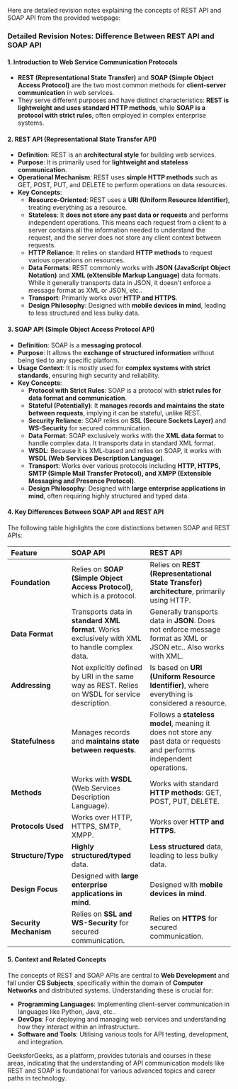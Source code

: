 Here are detailed revision notes explaining the concepts of REST API and SOAP API from the provided webpage:

### Detailed Revision Notes: Difference Between REST API and SOAP API

#### 1. Introduction to Web Service Communication Protocols

*   **REST (Representational State Transfer)** and **SOAP (Simple Object Access Protocol)** are the two most common methods for **client-server communication** in web services.
*   They serve different purposes and have distinct characteristics: **REST is lightweight and uses standard HTTP methods**, while **SOAP is a protocol with strict rules**, often employed in complex enterprise systems.

#### 2. REST API (Representational State Transfer API)

*   **Definition**: REST is an **architectural style** for building web services.
*   **Purpose**: It is primarily used for **lightweight and stateless communication**.
*   **Operational Mechanism**: REST uses **simple HTTP methods** such as GET, POST, PUT, and DELETE to perform operations on data resources.
*   **Key Concepts**:
    *   **Resource-Oriented**: REST uses a **URI (Uniform Resource Identifier)**, treating everything as a resource.
    *   **Stateless**: It **does not store any past data or requests** and performs independent operations. This means each request from a client to a server contains all the information needed to understand the request, and the server does not store any client context between requests.
    *   **HTTP Reliance**: It relies on standard **HTTP methods** to request various operations on resources.
    *   **Data Formats**: REST commonly works with **JSON (JavaScript Object Notation)** and **XML (eXtensible Markup Language)** data formats. While it generally transports data in JSON, it doesn't enforce a message format as XML or JSON, etc..
    *   **Transport**: Primarily works over **HTTP and HTTPS**.
    *   **Design Philosophy**: Designed with **mobile devices in mind**, leading to less structured and less bulky data.

#### 3. SOAP API (Simple Object Access Protocol API)

*   **Definition**: SOAP is a **messaging protocol**.
*   **Purpose**: It allows the **exchange of structured information** without being tied to any specific platform.
*   **Usage Context**: It is mostly used for **complex systems with strict standards**, ensuring high security and reliability.
*   **Key Concepts**:
    *   **Protocol with Strict Rules**: SOAP is a protocol with **strict rules for data format and communication**.
    *   **Stateful (Potentially)**: It **manages records and maintains the state between requests**, implying it can be stateful, unlike REST.
    *   **Security Reliance**: SOAP relies on **SSL (Secure Sockets Layer)** and **WS-Security** for secured communication.
    *   **Data Format**: SOAP exclusively works with the **XML data format** to handle complex data. It transports data in standard XML format.
    *   **WSDL**: Because it is XML-based and relies on SOAP, it works with **WSDL (Web Services Description Language)**.
    *   **Transport**: Works over various protocols including **HTTP, HTTPS, SMTP (Simple Mail Transfer Protocol), and XMPP (Extensible Messaging and Presence Protocol)**.
    *   **Design Philosophy**: Designed with **large enterprise applications in mind**, often requiring highly structured and typed data.

#### 4. Key Differences Between SOAP API and REST API

The following table highlights the core distinctions between SOAP and REST APIs:

| Feature                 | SOAP API                                                                                                  | REST API                                                                                                                                                                                                            |
| :---------------------- | :-------------------------------------------------------------------------------------------------------- | :------------------------------------------------------------------------------------------------------------------------------------------------------------------------------------------------------------------ |
| **Foundation**          | Relies on **SOAP (Simple Object Access Protocol)**, which is a protocol.                                  | Relies on **REST (Representational State Transfer) architecture**, primarily using HTTP.                                                                                                                         |
| **Data Format**         | Transports data in **standard XML format**. Works exclusively with XML to handle complex data. | Generally transports data in **JSON**. Does not enforce message format as XML or JSON etc.. Also works with XML.                                                                                             |
| **Addressing**          | Not explicitly defined by URI in the same way as REST. Relies on WSDL for service description.        | Is based on **URI (Uniform Resource Identifier)**, where everything is considered a resource.                                                                                                              |
| **Statefulness**        | Manages records and **maintains state between requests**.                                             | Follows a **stateless model**, meaning it does not store any past data or requests and performs independent operations.                                                                                      |
| **Methods**             | Works with **WSDL** (Web Services Description Language).                                              | Works with standard **HTTP methods**: GET, POST, PUT, DELETE.                                                                                                                                                |
| **Protocols Used**      | Works over HTTP, HTTPS, SMTP, XMPP.                                                                   | Works over **HTTP and HTTPS**.                                                                                                                                                                                  |
| **Structure/Type**      | **Highly structured/typed** data.                                                                     | **Less structured** data, leading to less bulky data.                                                                                                                                                           |
| **Design Focus**        | Designed with **large enterprise applications in mind**.                                              | Designed with **mobile devices in mind**.                                                                                                                                                                       |
| **Security Mechanism**  | Relies on **SSL and WS-Security** for secured communication.                                          | Relies on **HTTPS** for secured communication.                                                                                                                                                                  |

#### 5. Context and Related Concepts

The concepts of REST and SOAP APIs are central to **Web Development** and fall under **CS Subjects**, specifically within the domain of **Computer Networks** and distributed systems. Understanding these is crucial for:

*   **Programming Languages**: Implementing client-server communication in languages like Python, Java, etc..
*   **DevOps**: For deploying and managing web services and understanding how they interact within an infrastructure.
*   **Software and Tools**: Utilising various tools for API testing, development, and integration.

GeeksforGeeks, as a platform, provides tutorials and courses in these areas, indicating that the understanding of API communication models like REST and SOAP is foundational for various advanced topics and career paths in technology.